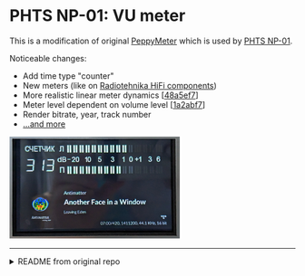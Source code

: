 # PHTS NP-01: VU meter

This is a modification of original [PeppyMeter] which is used by [PHTS NP-01].

Noticeable changes:

- Add time type "counter"
- New meters (like on [Radiotehnika HiFi components][radiotehnika])
- More realistic linear meter dynamics [[48a5ef7](https://github.com/phts/NP-01_vu-meter/commit/48a5ef7875ec6d82e621b7e395d40f120651bfad)]
- Meter level dependent on volume level [[1a2abf7](https://github.com/phts/NP-01_vu-meter/commit/1a2abf753892155df5927c272a4b67a4d5c7c28d)]
- Render bitrate, year, track number
- [...and more][commits]

<img src="./docs/demo.jpg" width="300">

---

<details>
<summary>README from original repo</summary>

## Kandinsky Edition 2023.07.30

- Implemented new linear meter movement directions (top-bottom, center-edges, edges-center)
- Implemented knob based linear meter (indicator.type = single)
- Added four new meters of the medium size (chillout, fantasy, relax, steam-punk). The meters use AI generated backgrounds.

## Marc Edition 2023.03.21

- Fixed HTTP output for VU Meter screensaver
- Eliminated lag in multiple VU Meter types running concurrently

## Signac Edition 2022.10.16

- Refactored the algorithms for circular and linear meters
- The changes allow to create vertical linear and circular meters
- The circular meter range can be more than 180 degrees now
- Fixed rendering issues for several default meters

## Renoir Edition 2021.07.17

- PeppyMeter can send HTTP requests with volume data to remote web servers
- PeppyMeter can receive HTTP requests and display volume data from those requests
- Added cache for needle sprites. It makes transition from one meter to another much faster. It also fixed the Pygame/SDL memory leak
- Implemented ability to embed PeppyMeter to larger screens
- New configuration parameter enables exit on touch event

## Hiroshige Edition 2021.04.18

- Now the meters to display can be defined as a comma separated names
- It's possible to enable/disable Double Buffering in the configuration file

## Hokusai Edition 2020.11.15

- Added 8 new meters to the large, medium and small groups.
- Added new group 'wide' with resolution 1280x400px. The group has 8 new meters.

## Constable Edition 2020.08.08

- Refactored the named pipe data source functionality. The meters became responsive
- Eliminated the startup delays
- Introduced the smooth buffer which helped to make all indicator animations smooth.
- Improved the meters' performance. Now the meters add about 7% to the CPU usage
- Added file logging

## Hogarth Edition 2020.04.27

- Fixed the issues with the testing data sources (sine, saw etc)

## Durer Edition 2018.01.26

New features:

- Fixed 'Display' output. If disabled it will be possible to output signal to a hardware only. No UI will be displaied in this case.
- Added 'PWM' output. It will allow to use LEDs and gas tubes as a hardware VU Meters.

## El Greco Edition 2018.11.12

New features:

- Added new native resolution 800x480px

## Goya Edition 2018.10.14

New features:

- Modified named pipe data source to leverage peppyalsa ALSA plugin instead of file ALSA plugin

## Vermeer Edition 2018.05.28

New features:

- Added new native resolution 320x240px
- Redesigned volume data extraction from named pipe
- Handling of data input from different audio players through ALSA file plugin
- Implemented support for output to Serial Interafce and I2C interface

## Michelangelo Edition 2016.09.05

PeppyMeter is a software VU Meter written in Python. It was originally developped as the new 'VU Meter' screensaver for [Peppy Player](https://github.com/project-owner/Peppy.doc/wiki). With minor modifications it became a stand-alone application.
PeppyMeter gets audio data from media players (e.g. mpd) via fifo and displays current volume level in a Graphical User Interface
in a form of traditional VU Meter.

</details>

[peppymeter]: https://github.com/project-owner/PeppyMeter
[phts np-01]: https://tsaryk.com/NP-01
[commits]: https://github.com/phts/NP-01_vu-meter/commits/master
[radiotehnika]: https://ldsound.info/wp-content/uploads/2019/11/radiotehnika-mp7301s-ldsound.ru-3.jpg

